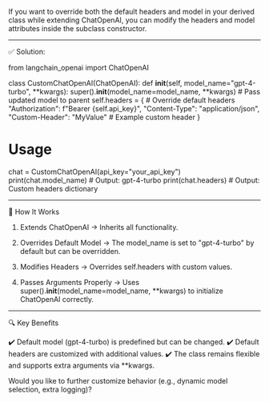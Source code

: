 If you want to override both the default headers and model in your derived class while extending ChatOpenAI, you can modify the headers and model attributes inside the subclass constructor.


---

✅ Solution:

from langchain_openai import ChatOpenAI

class CustomChatOpenAI(ChatOpenAI):
    def __init__(self, model_name="gpt-4-turbo", **kwargs):
        super().__init__(model_name=model_name, **kwargs)  # Pass updated model to parent
        self.headers = {  # Override default headers
            "Authorization": f"Bearer {self.api_key}",
            "Content-Type": "application/json",
            "Custom-Header": "MyValue"  # Example custom header
        }

# Usage
chat = CustomChatOpenAI(api_key="your_api_key")
print(chat.model_name)  # Output: gpt-4-turbo
print(chat.headers)     # Output: Custom headers dictionary


---

🔹 How It Works

1. Extends ChatOpenAI → Inherits all functionality.


2. Overrides Default Model → The model_name is set to "gpt-4-turbo" by default but can be overridden.


3. Modifies Headers → Overrides self.headers with custom values.


4. Passes Arguments Properly → Uses super().__init__(model_name=model_name, **kwargs) to initialize ChatOpenAI correctly.




---

🔍 Key Benefits

✔️ Default model (gpt-4-turbo) is predefined but can be changed.
✔️ Default headers are customized with additional values.
✔️ The class remains flexible and supports extra arguments via **kwargs.

Would you like to further customize behavior (e.g., dynamic model selection, extra logging)?

